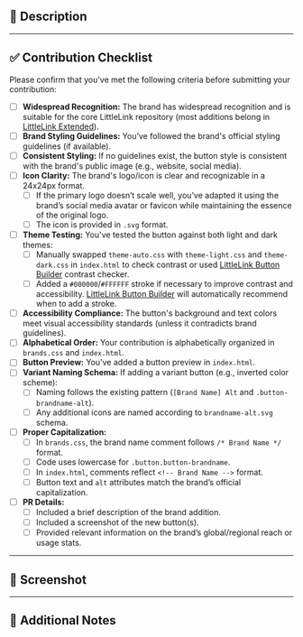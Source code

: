 ## 📄 Description
<!-- Provide a short description of the brand you're adding or the changes you're making. Include context about why this is a valuable addition. -->

---

## ✅ Contribution Checklist
Please confirm that you've met the following criteria before submitting your contribution:

- [ ] **Widespread Recognition:** The brand has widespread recognition and is suitable for the core LittleLink repository (most additions belong in [LittleLink Extended](https://github.com/sethcottle/littlelink-extended)).  
- [ ] **Brand Styling Guidelines:** You’ve followed the brand's official styling guidelines (if available).  
- [ ] **Consistent Styling:** If no guidelines exist, the button style is consistent with the brand's public image (e.g., website, social media).  
- [ ] **Icon Clarity:** The brand's logo/icon is clear and recognizable in a 24x24px format.  
   - [ ] If the primary logo doesn’t scale well, you’ve adapted it using the brand’s social media avatar or favicon while maintaining the essence of the original logo.  
   - [ ] The icon is provided in `.svg` format.  
- [ ] **Theme Testing:** You've tested the button against both light and dark themes:  
   - [ ] Manually swapped `theme-auto.css` with `theme-light.css` and `theme-dark.css` in `index.html` to check contrast or used [LittleLink Button Builder](https://builder.littlelink.io) contrast checker.
   - [ ] Added a `#000000`/`#FFFFFF` stroke if necessary to improve contrast and accessibility. [LittleLink Button Builder](https://builder.littlelink.io) will automatically recommend when to add a stroke.  
- [ ] **Accessibility Compliance:** The button's background and text colors meet visual accessibility standards (unless it contradicts brand guidelines).  
- [ ] **Alphabetical Order:** Your contribution is alphabetically organized in `brands.css` and `index.html`.  
- [ ] **Button Preview:** You've added a button preview in `index.html`.  
- [ ] **Variant Naming Schema:** If adding a variant button (e.g., inverted color scheme):  
   - [ ] Naming follows the existing pattern (`[Brand Name] Alt` and `.button-brandname-alt`).  
   - [ ] Any additional icons are named according to `brandname-alt.svg` schema.  
- [ ] **Proper Capitalization:**  
   - [ ] In `brands.css`, the brand name comment follows `/* Brand Name */` format.  
   - [ ] Code uses lowercase for `.button.button-brandname`.  
   - [ ] In `index.html`, comments reflect `<!-- Brand Name -->` format.  
   - [ ] Button text and `alt` attributes match the brand’s official capitalization.  
- [ ] **PR Details:**  
   - [ ] Included a brief description of the brand addition.
   - [ ] Included a screenshot of the new button(s).  
   - [ ] Provided relevant information on the brand’s global/regional reach or usage stats.  

---

## 📸 Screenshot  
<!-- Attach a screenshot of the new button(s) to ensure consistency and clarity. -->

---

## 🚀 Additional Notes  
<!-- Add any other information that might help the reviewer understand the changes better (e.g., source of logo, special handling, etc.). -->
